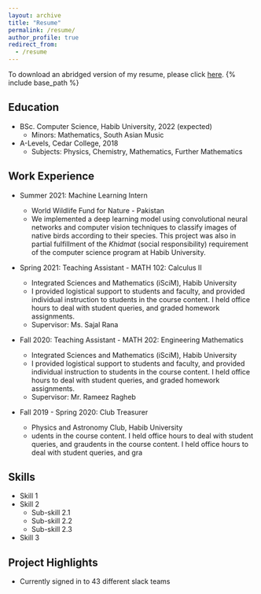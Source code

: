 ```yaml
---
layout: archive
title: "Resume"
permalink: /resume/
author_profile: true
redirect_from:
  - /resume
---
```


To download an abridged version of my resume, please click [here](/files/m-usaidrehman-resume.pdf).
{% include base_path %}
## Education
* BSc. Computer Science, Habib University, 2022 (expected)
  * Minors: Mathematics, South Asian Music 
* A-Levels, Cedar College, 2018 
  * Subjects: Physics, Chemistry, Mathematics, Further Mathematics 

## Work Experience

* Summer 2021: Machine Learning Intern
  * World Wildlife Fund for Nature - Pakistan
  * We implemented a deep learning model using convolutional neural networks and computer vision techniques to classify images of native birds according to their species. This project was also in partial fulfillment of the _Khidmat_ (social responsibility) requirement of the computer science program at Habib University.

* Spring 2021: Teaching Assistant - MATH 102: Calculus II
  * Integrated Sciences and Mathematics (iSciM), Habib University
  * I provided logistical support to students and faculty, and provided individual instruction to students in the course content. I held office hours to deal with student queries, and graded homework assignments. 
  * Supervisor: Ms. Sajal Rana

* Fall 2020: Teaching Assistant - MATH 202: Engineering Mathematics
  * Integrated Sciences and Mathematics (iSciM), Habib University
  * I provided logistical support to students and faculty, and  provided individual instruction to students in the course content. I held office hours to deal with student queries, and graded homework assignments.
  * Supervisor: Mr. Rameez Ragheb
  
* Fall 2019 - Spring 2020: Club Treasurer 
  * Physics and Astronomy Club, Habib University 
  * udents in the course content. I held office hours to deal with student queries, and graudents in the course content. I held office hours to deal with student queries, and gra
## Skills

* Skill 1
* Skill 2
  * Sub-skill 2.1
  * Sub-skill 2.2
  * Sub-skill 2.3
* Skill 3

<!-- ## Teaching

  <ul>{% for post in site.teaching %}
    {% include archive-single-cv.html %}
  {% endfor %}</ul> -->
  
## Project Highlights

* Currently signed in to 43 different slack teams
